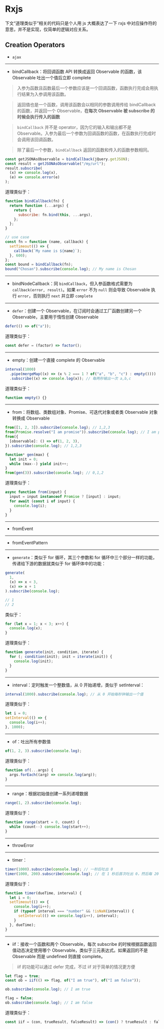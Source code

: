 # Rxjs

下文“道理类似于”相关的代码只是个人用 js 大概表达了一下 rxjs 中对应操作符的意思，并不是实现，仅简单的逻辑对应关系。

## Creation Operators

- `ajax`

---

- bindCallback：将回调函数 API 转换成返回 Observable 的函数，该 Observable 吐出一个值后立即 complete

> 入参为函数且函数最后一个参数应该是一个回调函数，函数执行完成会用执行结果为入参调用该函数。

> 返回值也是一个函数，调用该函数会以相同的参数调用传给 bindCallback 的函数，并返回一个 Observable，**在每次 Observable 被 subscribe 的时候会执行传入的函数**

> `bindCallback` 并不是 operator，因为它的输入和输出都不是 Observable。入参为最后一个参数为回调函数的函数，在函数执行完成时会调用该回调函数。

> 除了最后一个参数，`bindCallback` 返回的函数和传入的函数参数相同。

```js
const getJSONAsObservable = bindCallback(jQuery.getJSON);
const result = getJSONAsObservable("/my/url");
result.subscribe(
  (x) => console.log(x),
  (e) => console.error(e)
);
```

道理类似于：

```js
function bindCallback(fn) {
  return function (...args) {
    return {
      subscribe: fn.bind(this, ...args),
    };
  };
}

// use case
const fn = function (name, callback) {
  setTimeout(() => {
    callback(`My name is ${name}`);
  }, 600);
};
const bound = bindCallback(fn);
bound("Chosan").subscribe(console.log); // My name is Chosan
```

---

- bindNodeCallback：同 `bindCallback`，但入参函数格式需要为 `callback(error, result)`。如果 `error` 不为 `null` 则会导致 Observable 执行 `error`，否则执行 `next` 并立即 `complete`

---

- `defer`：创建一个 Observable，在订阅时会通过工厂函数创建另一个 Observable，主要用于惰性创建 Observable

```js
defer(() => of("a"));
```

道理类似于：

```js
const defer = (factor) => factor();
```

---

- empty：创建一个直接 complete 的 Observable

```js
interval(1000)
  .pipe(mergeMap((x) => (x % 2 === 1 ? of("a", "b", "c") : empty())))
  .subscribe((x) => console.log(x)); // 每两秒输出一次 a,b,c
```

道理类似于：

```js
function empty() {}
```

---

- from：将数组、类数组对象、Promise、可迭代对象或者类 Observable 对象转换成 Observable

```js
from([1, 2, 3]).subscribe(console.log); // 1,2,3
from(Promise.resolve("I am promise")).subscribe(console.log); // I am promise
from({
  [observable]: () => of(1, 2, 3),
}).subscribe(console.log); // 1,2,3
```

```js
function* gen(max) {
  let init = 0;
  while (max--) yield init++;
}
from(gen(3)).subscribe(console.log); // 0,1,2
```

道理类似于：

```js
async function from(input) {
  input = input instanceof Promise ? [input] : input;
  for await (const i of input) {
    console.log(i);
  }
}
```

---

- fromEvent

---

- fromEventPattern

---

- `generate`：类似于 for 循环，其三个参数和 for 循环中三个部分一样的功能，传递给下游的数据就类似于 for 循环体中的功能：

```js
generate(
  1,
  (x) => x < 3,
  (x) => x + 1
).subscribe(console.log);

// 1
// 2
```

类似于：

```js
for (let x = 1; x < 3; x++) {
  console.log(x);
}
```

道理类似于：

```js
function generate(init, condition, iterate) {
  for (; condition(init); init = iterate(init)) {
    console.log(init);
  }
}
```

---

- interval：定时触发一个整数值，从 0 开始递增，类似于 setInterval：

```js
interval(1000).subscribe(console.log); // 从 0 开始每秒钟输出一个值
```

道理类似于：

```js
let i = 0;
setInterval(() => {
  console.log(i++);
}, 1000);
```

---

- of：吐出所有参数值

```js
of(1, 2, 3).subscribe(console.log);
```

道理类似于：

```js
function of(...args) {
  args.forEach((arg) => console.log(arg));
}
```

---

- range：根据初始值创建一系列递增数据

```js
range(1, 2).subscribe(console.log);
```

道理类似于：

```js
function range(start = 0, count) {
  while (count--) console.log(start++);
}
```

---

- throwError

---

- timer：

```js
timer(1000).subscribe(console.log); // 一秒后吐出 0
timer(1000, 200).subscribe(console.log); // 在 1 秒后首次吐出 0，然后每 200 毫秒吐出一个递增数据
```

道理类似于：

```js
function timer(dueTime, interval) {
  let i = 0;
  setTimeout(() => {
    console.log(i++);
    if (typeof interval === "number" && !isNaN(interval)) {
      setInterval(() => console.log(i++), interval);
    }
  }, dueTime);
}
```

---

- iif：接收一个函数和两个 Observable，每次 subscribe 的时候根据函数返回值动态决定使用哪个 Observable，类似于三元表达式。如果返回的不是 Observable 而是 undefined 则直接 complete。

> iif 的功能可以通过 defer 完成，不过 iif 对于简单的情况更方便

```js
let flag = true;
const ob = iif(() => flag, of("I am true"), of("I am false"));

ob.subscribe(console.log); // I am true

flag = false;
ob.subscribe(console.log); // I am false
```

道理类似于：

```js
const iif = (con, trueResult, falseResult) => (con() ? trueResult : falseResult);
```
